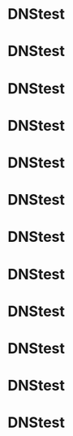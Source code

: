 # DNStest
# DNStest
# DNStest
# DNStest
# DNStest
# DNStest
# DNStest
# DNStest
# DNStest
# DNStest
# DNStest
# DNStest

